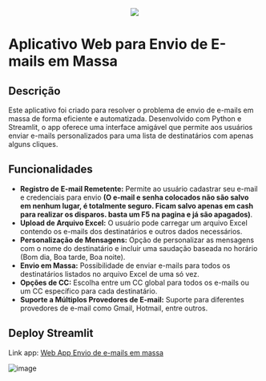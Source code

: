 <p align="center">
<img loading="lazy" src="http://img.shields.io/static/v1?label=STATUS&message=FINALIZADO&color=GREEN&style=for-the-badge"/>
</p>

# Aplicativo Web para Envio de E-mails em Massa

## Descrição

Este aplicativo foi criado para resolver o problema de envio de e-mails em massa de forma eficiente e automatizada. Desenvolvido com Python e Streamlit, o app oferece uma interface amigável que permite aos usuários enviar e-mails personalizados para uma lista de destinatários com apenas alguns cliques.

## Funcionalidades

* **Registro de E-mail Remetente:** Permite ao usuário cadastrar seu e-mail e credenciais para envio **(O e-mail e senha colocados não são salvo em nenhum lugar, é totalmente seguro. Ficam salvo apenas em cash para realizar os disparos. basta um F5 na pagina e já são apagados)**.
* **Upload de Arquivo Excel:** O usuário pode carregar um arquivo Excel contendo os e-mails dos destinatários e outros dados necessários.
* **Personalização de Mensagens:** Opção de personalizar as mensagens com o nome do destinatário e incluir uma saudação baseada no horário (Bom dia, Boa tarde, Boa noite).
* **Envio em Massa:** Possibilidade de enviar e-mails para todos os destinatários listados no arquivo Excel de uma só vez.
* **Opções de CC:** Escolha entre um CC global para todos os e-mails ou um CC específico para cada destinatário.
* **Suporte a Múltiplos Provedores de E-mail:** Suporte para diferentes provedores de e-mail como Gmail, Hotmail, entre outros.


## Deploy Streamlit

Link app: [Web App Envio de e-mails em massa](https://email-sending.streamlit.app/)

![image](https://github.com/user-attachments/assets/5d557e98-83cd-4ea1-9ec2-cdfd6b3cca9b)

